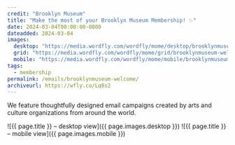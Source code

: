 ```yaml
---
credit: "Brooklyn Museum"
title: "Make the most of your Brooklyn Museum Membership! ✨"
date: 2024-03-04T00:00:00-0800
dateadded: 2024-03-04
images:
  desktop: "https://media.wordfly.com/wordfly/mome/desktop/brooklynmuseum-welcome.jpg"
  grid: "https://media.wordfly.com/wordfly/mome/grid/brooklynmuseum-welcome.jpg"
  mobile: "https://media.wordfly.com/wordfly/mome/mobile/brooklynmuseum-welcome.jpg"
tags:
  - membership
permalink: /emails/brooklynmuseum-welcome/
archiveurl: https://wfly.co/Lq8s2
---
```

We feature thoughtfully designed email campaigns created by arts and culture organizations from around the world.

![{{ page.title }} – desktop view]({{ page.images.desktop }})
![{{ page.title }} – mobile view]({{ page.images.mobile }})
